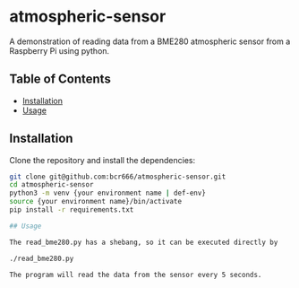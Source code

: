 # atmospheric-sensor
A demonstration of reading data from a BME280 atmospheric sensor from a Raspberry Pi using python.

## Table of Contents

- [Installation](#installation)
- [Usage](#usage)

## Installation

Clone the repository and install the dependencies:

```bash
git clone git@github.com:bcr666/atmospheric-sensor.git
cd atmospheric-sensor
python3 -m venv {your environment name | def-env}
source {your environment name}/bin/activate
pip install -r requirements.txt

## Usage

The read_bme280.py has a shebang, so it can be executed directly by

./read_bme280.py

The program will read the data from the sensor every 5 seconds.
